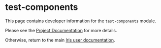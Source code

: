 # test-components

This page contains developer information for the `test-components` module.

Please see the [Project Documentation][proj-info] for more details.

Otherwise, return to the main [Iris user documentation][user-docs].

[proj-info]: ./project-info.html
[user-docs]: ../index.html